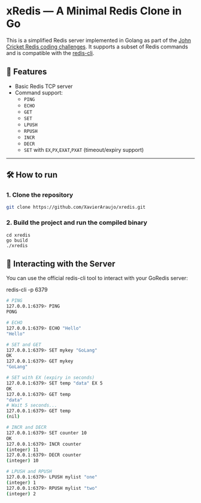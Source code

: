 # xRedis — A Minimal Redis Clone in Go

This is a simplified Redis server implemented in Golang as part of the [John Cricket Redis coding challenges](https://codingchallenges.fyi/challenges/challenge-redis/). It supports a subset of Redis commands and is compatible with the [redis-cli](https://redis.io/docs/latest/develop/tools/cli/).

## 🚀 Features

- Basic Redis TCP server
- Command support:
  - `PING`
  - `ECHO`
  - `GET`
  - `SET`
  - `LPUSH`
  - `RPUSH`
  - `INCR`
  - `DECR`
  - `SET` with `EX`,`PX`,`EXAT`,`PXAT` (timeout/expiry support)

---

## 🛠 How to run

### 1. Clone the repository

```bash
git clone https://github.com/XavierAraujo/xredis.git
```

### 2. Build the project and run the compiled binary
```
cd xredis
go build
./xredis
```

## 💬 Interacting with the Server
You can use the official redis-cli tool to interact with your GoRedis server:

redis-cli -p 6379
```bash
# PING
127.0.0.1:6379> PING
PONG

# ECHO
127.0.0.1:6379> ECHO "Hello"
"Hello"

# SET and GET
127.0.0.1:6379> SET mykey "GoLang"
OK
127.0.0.1:6379> GET mykey
"GoLang"

# SET with EX (expiry in seconds)
127.0.0.1:6379> SET temp "data" EX 5
OK
127.0.0.1:6379> GET temp
"data"
# Wait 5 seconds...
127.0.0.1:6379> GET temp
(nil)

# INCR and DECR
127.0.0.1:6379> SET counter 10
OK
127.0.0.1:6379> INCR counter
(integer) 11
127.0.0.1:6379> DECR counter
(integer) 10

# LPUSH and RPUSH
127.0.0.1:6379> LPUSH mylist "one"
(integer) 1
127.0.0.1:6379> RPUSH mylist "two"
(integer) 2
```